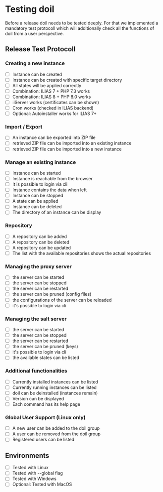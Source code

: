 # Testing doil

Before a release doil needs to be tested deeply. For that we implemented a mandatory test protocoll which will additionally check all the functions of doil from a user perspective.

## Release Test Protocoll

### Creating a new instance

* [ ] Instance can be created
* [ ] Instance can be created with specific target directory
* [ ] All states will be applied correctly
* [ ] Combination: ILIAS 7 + PHP 7.3 works
* [ ] Combination: ILIAS 8 + PHP 8.0 works
* [ ] ilServer works (certificates can be shown)
* [ ] Cron works (checked in ILIAS backend)
* [ ] Optional: Autoinstaller works for ILIAS 7+

### Import / Export

* [ ] An instance can be exported into ZIP file
* [ ] retrieved ZIP file can be imported into an existing instance
* [ ] retrieved ZIP file can be imported into a new instance

### Manage an existing instance

* [ ] Instance can be started
* [ ] Instance is reachable from the browser
* [ ] It is possible to login via cli
* [ ] Instance contains the data when left
* [ ] Instance can be stopped
* [ ] A state can be applied
* [ ] Instance can be deleted
* [ ] The directory of an instance can be display

### Repository

* [ ] A repository can be added
* [ ] A repository can be deleted
* [ ] A repository can be updated
* [ ] The list with the available repositories shows the actual repositories

### Managing the proxy server

* [ ] the server can be started
* [ ] the server can be stopped
* [ ] the server can be restarted
* [ ] the server can be pruned (config files)
* [ ] the configurations of the server can be reloaded
* [ ] it's possible to login via cli

### Managing the salt server

* [ ] the server can be started
* [ ] the server can be stopped
* [ ] the server can be restarted
* [ ] the server can be pruned (keys)
* [ ] it's possible to login via cli
* [ ] the available states can be listed

### Additional functionalities

* [ ] Currently installed instances can be listed
* [ ] Currently running instances can be listed
* [ ] doil can be deinstalled (instances remain)
* [ ] Version can be displayed
* [ ] Each command has its help page

### Global User Support (Linux only)

* [ ] A new user can be added to the doil group
* [ ] A user can be removed from the doil group
* [ ] Registered users can be listed

## Environments

* [ ] Tested with Linux
* [ ] Tested with --global flag
* [ ] Tested with Windows
* [ ] Optional: Tested with MacOS